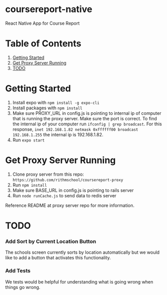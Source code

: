# coursereport-native
React Native App for Course Report

# Table of Contents
1. [Getting Started](#getting-started) 
2. [Get Proxy Server Running](#get-proxy-server-running) 
3. [TODO](#todo)

# Getting Started
1. Install expo with `npm install -g expo-cli`
1. Install packages with 
`npm install`  
1. Make sure PROXY_URL in config.js is pointing to internal ip of computer that is running the proxy server. Make sure the port is correct. To find the internal ip of your computer run `ifconfig | grep broadcast`. For this response, `inet 192.168.1.82 netmask 0xffffff00 broadcast 192.168.1.255` the internal ip is 192.168.1.82.
1. Run `expo start`

# Get Proxy Server Running
1. Clone proxy server from this repo: `https://github.com/rithmschool/coursereport-proxy`
1. Run `npm install`
1. Make sure BASE_URL in config.js is pointing to rails server
1. Run `node runCache.js` to send data to redis server

Reference README at proxy server repo for more information.

# TODO
### Add Sort by Current Location Button
The schools screen currently sorts by location automatically but we would like to add a button that activates this functionality.

### Add Tests 
We tests would be helpful for understanding what is going wrong when things go wrong. 